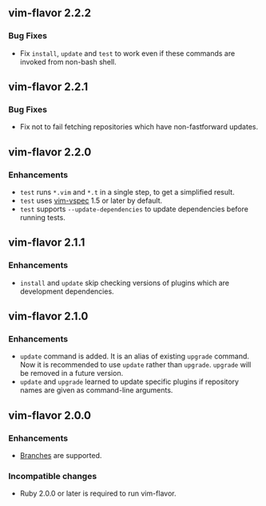 ## vim-flavor 2.2.2

### Bug Fixes

* Fix `install`, `update` and `test` to work even if these commands are invoked
  from non-bash shell.




## vim-flavor 2.2.1

### Bug Fixes

* Fix not to fail fetching repositories which have non-fastforward updates.




## vim-flavor 2.2.0

### Enhancements

* `test` runs `*.vim` and `*.t` in a single step, to get a simplified result.
* `test` uses [vim-vspec](https://github.com/kana/vim-vspec) 1.5 or later by
  default.
* `test` supports `--update-dependencies` to update dependencies before running
  tests.




## vim-flavor 2.1.1

### Enhancements

* `install` and `update` skip checking versions of plugins which are
  development dependencies.




## vim-flavor 2.1.0

### Enhancements

* `update` command is added.  It is an alias of existing `upgrade` command.
  Now it is recommended to use `update` rather than `upgrade`.
  `upgrade` will be removed in a future version.
* `update` and `upgrade` learned to update specific plugins if repository names
  are given as command-line arguments.




## vim-flavor 2.0.0

### Enhancements

* [Branches](./branches) are supported.


### Incompatible changes

* Ruby 2.0.0 or later is required to run vim-flavor.
